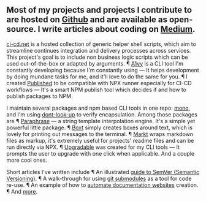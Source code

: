 ## Most of my projects and projects I contribute to are hosted on [Github](https://github.com/omrilotan) and are available as open-source. I write articles about coding on [Medium](https://medium.com/@omrilotan).

[ci-cd.net](https://ci-cd.net/) is a hosted collection of generic helper shell scripts, which aim to streamline continues integration and delivery processes across services. This project's goal is to include non business logic scripts which can be used out-of-the-box or adapted by arguments. &para; [A1vy](https://a1vy.net) is a CLI tool I'm constantly developing because I'm constantly using — It helps development by doing mundane tasks for me, and it'll love to do the same for you. &para; I created [Published](https://fiverr.github.io/published/) to be compatible with NPX runner especially for CI-CD workflows — It's a smart NPM publish tool which decides if and how to publish packages to NPM.

I maintain several packages and npm based CLI tools in one repo: [mono](https://omrilotan.com/mono/), and I'm using [dont-look-up](https://fiverr.github.io/dont_look_up_package/) to verify encapsulation. Among those packages are &para; [Paraphrase](https://omrilotan.com/mono/paraphrase/) — a string template interpolation engine. It's a simple yet powerful little package. &para; [Boxt](https://omrilotan.com/mono/boxt/) simply creates boxes around text, which is lovely for printing out messages to the terminal. &para; [Markt](https://omrilotan.com/mono/markt/) wraps markdown files as markup, it's extremely useful for projects' readme files and can be run directly via NPX. &para; [Upgradable](https://omrilotan.com/mono/upgradable/) was created for my CLI tools — It prompts the user to upgrade with one click when applicable. And a couple more cool ones.

Short articles I've written include &para; An illustrated [guide to SemVer (Semantic Versioning)](https://medium.com/p/a5298e2e1798). &para; A walk-through for using [git submodules](https://medium.com/p/ec6210801e07) as a tool for code re-use. &para; An example of how to [automate documentation websites](https://medium.com/p/3b9877e42c31) creation. &para; And [more](https://medium.com/@omrilotan/latest).
